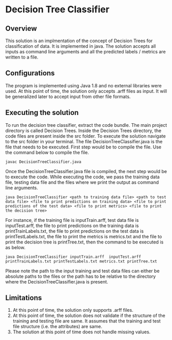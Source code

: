 # Decision Tree Classifier
## Overview
This solution is an implmentation of the concept of Decision Trees for classification of data. It is implemented in java. The solution accepts all inputs as command line arguments and all the predicted labels / metrics are written to a file. 
## Configurations
The program is implemented using Java 1.8 and no external libraries were used. At this point of time, the solution only accepts .arff files as input. It will be generalized later to accept input from other file formats.
## Executing the solution
To run the decision tree classifier, extract the code bundle. The main project directory is called Decision Trees. Inside the Decision Trees directory, the code files are present inside the src folder. To execute the solution navigate to the src folder in your terminal. The file DecisionTreeClassifier.java is the file that needs to be executed. First step would be to compile the file. Use the command below to compile the file.
```
javac DecisionTreeClassifier.java
```
Once the DecisionTreeClassifier.java file is compiled, the next step would be to execute the code. While executing the code, we pass the training data file, testing data file and the files where we print the output as command line arguments. 
```
java DecisionTreeClassifier <path to training data file> <path to test data file> <file to print predictions on training data> <file to print predictions of the test data> <file to print metrics> <file to print the decision tree>
```
For instance, if the training file is inputTrain.arff, test data file is inputTest.arff, the file to print predictions on the training data is printTrainLabels.txt, the file to print predictions on the test data is printTestLabels.txt, the file to print the metrics is metrics.txt and the file to print the decision tree is printTree.txt, then the command to be executed is as below.
```
java DecisionTreeClassifier inputTrain.arff  inputTest.arff printTrainLabels.txt printTestLabels.txt metrics.txt printTree.txt
```
Please note the path to the input training and test data files can either be absolute paths to the files or the path has to be relative to the directory where the DecisionTreeClassifier.java is present.
## Limitations
1. At this point of time, the solution only supports .arff files.
2. At this point of time, the solution does not validate if the structure of the training and testing file are same. It assumes that the training and test file structure (i.e. the attributes) are same.
3. The solution at this point of time does not handle missing values.